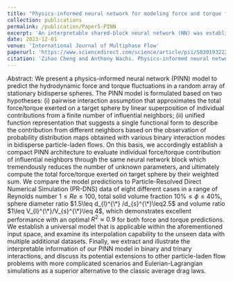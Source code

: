 ```yaml
---
title: "Physics-informed neural network for modeling force and torque fluctuations in a random array of bidisperse spheres"
collection: publications
permalink: /publication/Paper5-PINN
excerpt: 'An interpretable shared-block neural network (NN) was established using TensorFlow in Python to predict the force and torque fluctuations in any random arrays of spheres with different sizes. The $R^2$ score of this NN can reach up to 0.91, which is better than any existing NN that can only predict the cases of spheres with the same size. In the meantime, the number of model parameters in the present model is only around 20% in comparison with that of a fully-connected NN introduced by other researchers, which is a result of the delicate design of my NN architecture based on the prior knowledge of physics, symmetries and other constraints.'
date: 2023-12-01
venue: 'International Journal of Multiphase Flow'
paperurl: 'https://www.sciencedirect.com/science/article/pii/S0301932223002239?via%3Dihub'
citation: 'Zihao Cheng and Anthony Wachs. Physics-informed neural network for modeling force and torque fluctuations in a random array of bidisperse spheres. <em>International Journal of Multiphase Flow</em>, 169:104603, 2023.'
---
```

Abstract: We present a physics-informed neural network (PINN) model to predict the hydrodynamic force and torque fluctuations in a random array of stationary bidisperse spheres. The PINN model is formulated based on two hypotheses: (i) pairwise interaction assumption that approximates the total force/torque exerted on a target sphere by linear superposition of individual contributions from a finite number of influential neighbors; (ii) unified function representation that suggests a single functional form to describe the contribution from different neighbors based on the observation of probability distribution maps obtained with various binary interaction modes in bidisperse particle-laden flows. On this basis, we accordingly establish a compact PINN architecture to evaluate individual force/torque contribution of influential neighbors through the same neural network block which tremendously reduces the number of unknown parameters, and ultimately compute the total force/torque exerted on target sphere by their weighted sum. We compare the model predictions to Particle-Resolved Direct Numerical Simulation (PR-DNS) data of eight different cases in a range of Reynolds number $1\leq Re\leq100$, total solid volume fraction $10\%\leq\phi\leq40\%$, sphere diameter ratio $1.5\leq d_{l}^{\*} /d_{s}^{\*}\leq2.5$ and volume ratio $1\leq V_{l}^{\*}/V_{s}^{\*}\leq 4$, which demonstrates excellent performance with an optimal $R^2\approx0.9$ for both force and torque predictions. We establish a universal model that is applicable within the aforementioned input space, and examine its interpolation capability to the unseen data with multiple additional datasets. Finally, we extract and illustrate the interpretable information of our PINN model in binary and trinary interactions, and discuss its potential extensions to other particle-laden flow problems with more complicated scenarios and Eulerian-Lagrangian simulations as a superior alternative to the classic average drag laws.